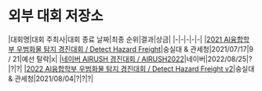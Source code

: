 # 외부 대회 저장소

|대회명|대회 주최사|대회 종료 날짜|최종 순위|결과|상금|
|-|-|-|-|-|
|[2021 AI융합학부 우범화물 탐지 경진대회 / Detect Hazard Freight](./Detect%20Hazard%20Freight)|숭실대 & 관세청|2021/07/17|9 / 21|예선 탈락|x|
|[네이버 AIRUSH 경진대회 / AIRUSH2022](./AIRUSH2022)|네이버|2022/08/25|?|?|?|
|[2022 AI융합학부 우범화물 탐지 경진대회 / Detect Hazard Freight v2](./Detect%20Hazard%20Freight%20v2)|숭실대 & 관세청|2021/08/04|?|?|?|
